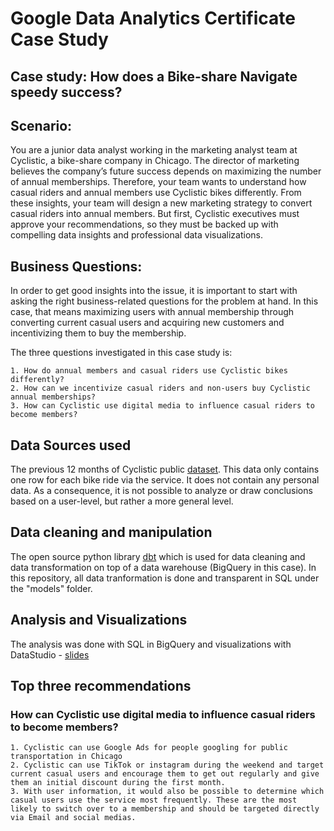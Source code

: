 # Google Data Analytics Certificate Case Study

## Case study: How does a Bike-share Navigate speedy success?

## Scenario:
You are a junior data analyst working in the marketing analyst team at Cyclistic, a bike-share company in Chicago. The director
of marketing believes the company’s future success depends on maximizing the number of annual memberships. Therefore,
your team wants to understand how casual riders and annual members use Cyclistic bikes differently. From these insights,
your team will design a new marketing strategy to convert casual riders into annual members. But first, Cyclistic executives
must approve your recommendations, so they must be backed up with compelling data insights and professional data
visualizations.

## Business Questions:
In order to get good insights into the issue, it is important to start with asking the right business-related questions for the problem at hand. In this case, that means maximizing users with annual membership through converting current casual users and acquiring new customers and incentivizing them to buy the membership.


The three questions investigated in this case study is:

    1. How do annual members and casual riders use Cyclistic bikes differently?
    2. How can we incentivize casual riders and non-users buy Cyclistic annual memberships?
    3. How can Cyclistic use digital media to influence casual riders to become members?

## Data Sources used

The previous 12 months of Cyclistic public [dataset](https://divvy-tripdata.s3.amazonaws.com/index.html). This data only contains one row for each bike ride via the service. It does not contain any personal data. As a consequence, it is not possible to analyze or draw conclusions based on a user-level, but rather a more general level.

## Data cleaning and manipulation

The open source python library [dbt](https://www.getdbt.com/) which is used for data cleaning and data transformation on top of a data warehouse (BigQuery in this case). In this repository, all data tranformation is done and transparent in SQL under the "models" folder.


## Analysis and Visualizations

The analysis was done with SQL in BigQuery and visualizations with DataStudio - [slides](https://docs.google.com/presentation/d/1juEBGqSad_8q3TetEpywHe5Q3w28bLxD9t34Gc50p4k/edit?usp=sharing)

## Top three recommendations

### How can Cyclistic use digital media to influence casual riders to become members?

    1. Cyclistic can use Google Ads for people googling for public transportation in Chicago
    2. Cyclistic can use TikTok or instagram during the weekend and target current casual users and encourage them to get out regularly and give them an initial discount during the first month.
    3. With user information, it would also be possible to determine which casual users use the service most frequently. These are the most likely to switch over to a membership and should be targeted directly via Email and social medias.


